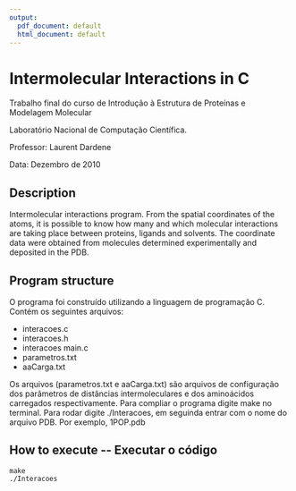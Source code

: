 ```yaml
---
output:
  pdf_document: default
  html_document: default
---
```


# Intermolecular Interactions in C

Trabalho final do curso de Introdução à Estrutura de Proteínas e Modelagem Molecular

Laboratório Nacional de Computação Científica.

Professor: Laurent Dardene

Data: Dezembro de 2010


## Description

Intermolecular interactions program. From the spatial coordinates of the atoms, it is possible to know how many and which molecular interactions are taking place between proteins, ligands and solvents. The coordinate data were obtained from molecules determined experimentally and deposited in the PDB.


## Program structure

O programa foi construído utilizando a linguagem de programação C. Contém os seguintes arquivos:

* interacoes.c
* interacoes.h
* interacoes main.c
* parametros.txt
* aaCarga.txt

Os arquivos (parametros.txt e aaCarga.txt) são arquivos de configuração dos parâmetros de distâncias intermoleculares e dos aminoácidos carregados respectivamente.
Para compliar o programa digite make no terminal. Para rodar digite ./Interacoes, em seguinda entrar com o nome do arquivo PDB. Por exemplo, 1POP.pdb

## How to execute -- Executar o código
    make
    ./Interacoes



